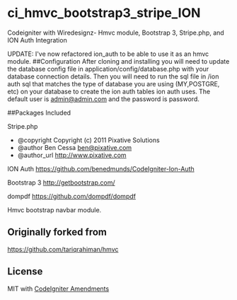 ci_hmvc_bootstrap3_stripe_ION
=============================

Codeigniter with Wiredesignz- Hmvc module, Bootstrap 3, Stripe.php, and ION Auth Integration

UPDATE: I've now refactored ion_auth to be able to use it as an hmvc module.
##Configuration
After cloning and installing you will need to update the database config file in application/config/database.php with your database connection details.
Then you will need to run the sql file in /ion auth sql that matches the type of database you are using (MY,POSTGRE, etc) on your database to create the ion auth tables ion auth uses.
The default user is admin@admin.com and the password is password.

##Packages Included

Stripe.php  
* @copyright   Copyright (c) 2011 Pixative Solutions
* @author      Ben Cessa <ben@pixative.com>
* @author_url  http://www.pixative.com

ION Auth
https://github.com/benedmunds/CodeIgniter-Ion-Auth

Bootstrap 3
http://getbootstrap.com/

dompdf
https://github.com/dompdf/dompdf

Hmvc bootstrap navbar module.


## Originally forked from

https://github.com/tariqrahiman/hmvc

## License

MIT with [CodeIgniter Amendments](http://codeigniter.com/user_guide/license.html)
